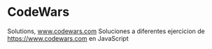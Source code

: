 # CodeWars
Solutions, www.codewars.com
Soluciones a diferentes ejercicion de https://www.codewars.com en JavaScript
